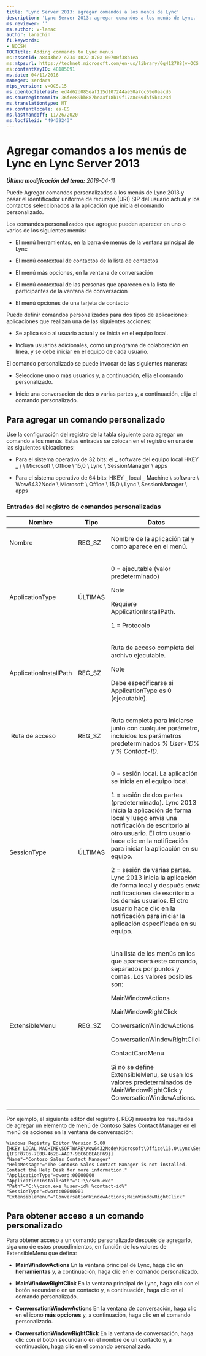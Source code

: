 ```yaml
---
title: 'Lync Server 2013: agregar comandos a los menús de Lync'
description: 'Lync Server 2013: agregar comandos a los menús de Lync.'
ms.reviewer: ''
ms.author: v-lanac
author: lanachin
f1.keywords:
- NOCSH
TOCTitle: Adding commands to Lync menus
ms:assetid: a8443bc2-e234-4022-870a-00700f38b1ea
ms:mtpsurl: https://technet.microsoft.com/en-us/library/Gg412788(v=OCS.15)
ms:contentKeyID: 48185091
ms.date: 04/11/2016
manager: serdars
mtps_version: v=OCS.15
ms.openlocfilehash: ed4d62d085eaf115d107244ae50a7cc69e0aacd5
ms.sourcegitcommit: 36fee89bb887bea4f18b19f17a8c69daf5bc423d
ms.translationtype: MT
ms.contentlocale: es-ES
ms.lasthandoff: 11/26/2020
ms.locfileid: "49439243"
---
```

# <a name="adding-commands-to-lync-menus-in-lync-server-2013"></a>Agregar comandos a los menús de Lync en Lync Server 2013

<div data-xmlns="http://www.w3.org/1999/xhtml">

<div class="topic" data-xmlns="http://www.w3.org/1999/xhtml" data-msxsl="urn:schemas-microsoft-com:xslt" data-cs="https://msdn.microsoft.com/">

<div data-asp="https://msdn2.microsoft.com/asp">



</div>

<div id="mainSection">

<div id="mainBody">

<span> </span>

_**Última modificación del tema:** 2016-04-11_

Puede Agregar comandos personalizados a los menús de Lync 2013 y pasar el identificador uniforme de recursos (URI) SIP del usuario actual y los contactos seleccionados a la aplicación que inicia el comando personalizado.

Los comandos personalizados que agregue pueden aparecer en uno o varios de los siguientes menús:

  - El menú herramientas, en la barra de menús de la ventana principal de Lync

  - El menú contextual de contactos de la lista de contactos

  - El menú más opciones, en la ventana de conversación

  - El menú contextual de las personas que aparecen en la lista de participantes de la ventana de conversación

  - El menú opciones de una tarjeta de contacto

Puede definir comandos personalizados para dos tipos de aplicaciones: aplicaciones que realizan una de las siguientes acciones:

  - Se aplica solo al usuario actual y se inicia en el equipo local.

  - Incluya usuarios adicionales, como un programa de colaboración en línea, y se debe iniciar en el equipo de cada usuario.

El comando personalizado se puede invocar de las siguientes maneras:

  - Seleccione uno o más usuarios y, a continuación, elija el comando personalizado.

  - Inicie una conversación de dos o varias partes y, a continuación, elija el comando personalizado.

<div>

## <a name="to-add-a-custom-command"></a>Para agregar un comando personalizado

Use la configuración del registro de la tabla siguiente para agregar un comando a los menús. Estas entradas se colocan en el registro en una de las siguientes ubicaciones:

  - Para el sistema operativo de 32 bits: el \_ software del equipo local HKEY \_ \\ \\ Microsoft \\ Office \\ 15,0 \\ Lync \\ SessionManager \\ apps

  - Para el sistema operativo de 64 bits: HKEY \_ local \_ Machine \\ software \\ Wow6432Node \\ Microsoft \\ Office \\ 15,0 \\ Lync \\ SessionManager \\ apps

### <a name="custom-command-registry-entries"></a>Entradas del registro de comandos personalizadas

<table>
<colgroup>
<col style="width: 33%" />
<col style="width: 33%" />
<col style="width: 33%" />
</colgroup>
<thead>
<tr class="header">
<th>Nombre</th>
<th>Tipo</th>
<th>Datos</th>
</tr>
</thead>
<tbody>
<tr class="odd">
<td><p>Nombre</p></td>
<td><p>REG_SZ</p></td>
<td><p>Nombre de la aplicación tal y como aparece en el menú.</p></td>
</tr>
<tr class="even">
<td><p>ApplicationType</p></td>
<td><p>ÚLTIMAS</p></td>
<td><p>0 = ejecutable (valor predeterminado)</p>
<div>

> [!NOTE]  
> Requiere ApplicationInstallPath.


</div>
<p>1 = Protocolo</p></td>
</tr>
<tr class="odd">
<td><p>ApplicationInstallPath</p></td>
<td><p>REG_SZ</p></td>
<td><p>Ruta de acceso completa del archivo ejecutable.</p>
<div>

> [!NOTE]  
> Debe especificarse si ApplicationType es 0 (ejecutable).


</div></td>
</tr>
<tr class="even">
<td><p> Ruta de acceso</p></td>
<td><p>REG_SZ</p></td>
<td><p>Ruta completa para iniciarse junto con cualquier parámetro, incluidos los parámetros predeterminados <em>% User-ID%</em> y <em>% Contact-ID</em>.</p></td>
</tr>
<tr class="odd">
<td><p>SessionType</p></td>
<td><p>ÚLTIMAS</p></td>
<td><p>0 = sesión local. La aplicación se inicia en el equipo local.</p>
<p>1 = sesión de dos partes (predeterminado). Lync 2013 inicia la aplicación de forma local y luego envía una notificación de escritorio al otro usuario. El otro usuario hace clic en la notificación para iniciar la aplicación en su equipo.</p>
<p>2 = sesión de varias partes. Lync 2013 inicia la aplicación de forma local y después envía notificaciones de escritorio a los demás usuarios. El otro usuario hace clic en la notificación para iniciar la aplicación especificada en su equipo.</p></td>
</tr>
<tr class="even">
<td><p>ExtensibleMenu</p></td>
<td><p>REG_SZ</p></td>
<td><p>Una lista de los menús en los que aparecerá este comando, separados por puntos y comas. Los valores posibles son:</p>
<p>MainWindowActions</p>
<p>MainWindowRightClick</p>
<p>ConversationWindowActions</p>
<p>ConversationWindowRightClick</p>
<p>ContactCardMenu</p>
<p>Si no se define ExtensibleMenu, se usan los valores predeterminados de MainWindowRightClick y ConversationWindowActions.</p></td>
</tr>
</tbody>
</table>


Por ejemplo, el siguiente editor del registro (. REG) muestra los resultados de agregar un elemento de menú de Contoso Sales Contact Manager en el menú de acciones en la ventana de conversación:

    Windows Registry Editor Version 5.00
    [HKEY_LOCAL_MACHINE\SOFTWARE\Wow6432Node\Microsoft\Office\15.0\Lync\SessionManager\Apps\{1F9F07C6-7E0B-462B-AAD7-98C6DBEA8F69}]
    "Name"="Contoso Sales Contact Manager"
    "HelpMessage"="The Contoso Sales Contact Manager is not installed. Contact the Help Desk for more information."
    "ApplicationType"=dword:00000000
    "ApplicationInstallPath"="C:\\cscm.exe"
    "Path"="C:\\cscm.exe %user-id% %contact-id%"
    "SessionType"=dword:00000001
    "ExtensibleMenu"="ConversationWindowActions;MainWindowRightClick"

</div>

<div>

## <a name="to-access-a-custom-command"></a>Para obtener acceso a un comando personalizado

Para obtener acceso a un comando personalizado después de agregarlo, siga uno de estos procedimientos, en función de los valores de ExtensibleMenu que defina:

  - **MainWindowActions**   En la ventana principal de Lync, haga clic en **herramientas** y, a continuación, haga clic en el comando personalizado.

  - **MainWindowRightClick**   En la ventana principal de Lync, haga clic con el botón secundario en un contacto y, a continuación, haga clic en el comando personalizado.

  - **ConversationWindowActions**   En la ventana de conversación, haga clic en el icono **más opciones** y, a continuación, haga clic en el comando personalizado.

  - **ConversationWindowRightClick**   En la ventana de conversación, haga clic con el botón secundario en el nombre de un contacto y, a continuación, haga clic en el comando personalizado.

</div>

</div>

<span> </span>

</div>

</div>

</div>

